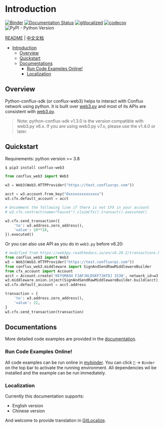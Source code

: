 # Introduction

[![Binder](https://mybinder.org/badge_logo.svg)](https://mybinder.org/v2/gh/conflux-chain/python-conflux-sdk/dev?urlpath=tree/docs/en/examples/01-quickstart.ipynb)
[![Documentation Status](https://readthedocs.org/projects/python-conflux-sdk/badge/?version=latest)](https://python-conflux-sdk.readthedocs.io/en/latest/?badge=latest)
[![gitlocalized ](https://gitlocalize.com/repo/8175/whole_project/badge.svg)](https://gitlocalize.com/repo/8175/whole_project?utm_source=badge)
[![codecov](https://codecov.io/github/Conflux-Chain/python-conflux-sdk/branch/dev/graph/badge.svg?token=GZ62V9QW0A)](https://codecov.io/github/Conflux-Chain/python-conflux-sdk)
![PyPI - Python Version](https://img.shields.io/pypi/pyversions/conflux-web3)

[README](https://python-conflux-sdk.readthedocs.io/en/latest/README.html) | [中文文档](https://python-conflux-sdk.readthedocs.io/zh_CN/latest/README.html)

- [Introduction](#introduction)
  - [Overview](#overview)
  - [Quickstart](#quickstart)
  - [Documentations](#documentations)
    - [Run Code Examples Online!](#run-code-examples-online)
    - [Localization](#localization)


## Overview

Python-conflux-sdk (or conflux-web3) helps to interact with Conflux network using python. It is built over [web3.py](https://github.com/ethereum/web3.py) and most of its APIs are consistent with [web3.py](https://github.com/ethereum/web3.py).

> Note: python-conflux-sdk v1.3.0 is the version compatible with web3.py v6.x. If you are using web3.py v7.x, please use the v1.4.0 or later.

## Quickstart

Requirements: python version >= 3.8

```bash
$ pip3 install conflux-web3
```

```python
from conflux_web3 import Web3

w3 = Web3(Web3.HTTPProvider("https://test.confluxrpc.com"))

acct = w3.account.from_key("0xxxxxxxxxxxxxx")
w3.cfx.default_account = acct

# Uncomment the following line if there is not CFX in your account
# w3.cfx.contract(name="Faucet").claimCfx().transact().executed()

w3.cfx.send_transaction({
    'to': w3.address.zero_address(),
    'value': 10**18,
}).executed()
```

Or you can also use API as you do in `web3.py` before v6.20:

``` python
# modified from https://web3py.readthedocs.io/en/v6.20.2/transactions.html#chapter-1-w3-eth-send-transaction-signer-middleware
from conflux_web3 import Web3
w3 = Web3(Web3.HTTPProvider("https://test.confluxrpc.com"))
from conflux_web3.middleware import SignAndSendRawMiddlewareBuilder
from cfx_account import Account
acct = Account.create('KEYSMASH FJAFJKLDSKF7JKFDJ 1530', network_id=w3.cfx.chain_id)
w3.middleware_onion.inject(SignAndSendRawMiddlewareBuilder.build(acct), layer=0)
w3.cfx.default_account = acct.address

transaction = {
    'to': w3.address.zero_address(),
    'value': 22,
}
w3.cfx.send_transaction(transaction)
```

## Documentations

More detailed code examples are provided in the [documentation](https://python-conflux-sdk.readthedocs.io/en/latest/README.html).

### Run Code Examples Online!

All code examples can be run online in [mybinder](https://mybinder.org/). You can click `🚀` -> `Binder` on the top bar to activate the running environment. All dependencies wil be installed and the example can be run immediately.

### Localization

Currently this documentation supports:

* English version
* Chinese version

And welcome to provide translation in [GitLocalize](https://gitlocalize.com/repo/8175).
